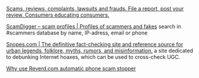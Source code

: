 
[Scams, reviews, complaints, lawsuits and frauds. File a report, post your review. Consumers educating consumers.](https://www.ripoffreport.com/)

[ScamDigger – scam profiles | Profiles of scammers and fakes](https://scamdigger.com/)
search in #scammers database by name, IP-adress, email or phone

[Snopes.com | The definitive fact-checking site and reference source for urban legends, folklore, myths, rumors, and misinformation.](https://www.snopes.com/)
a site dedicated to debunking Internet hoaxes, which can be used to cross-check UGC.

[Why use Reverd.com automatic phone scam stopper](https://reverd.com/about/why-use-reverd-com)
